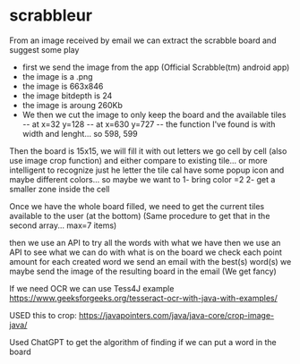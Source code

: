 # scrabbleur
From an image received by email we can extract the scrabble board and suggest some play


- first we send the image from the app (Official Scrabble(tm) android app)
- the image is a .png
- the image is 663x846
- the image bitdepth is 24
- the image is aroung 260Kb
- We then we cut the image to only keep the board and the available tiles
--   at x=32 y=128
--   at x=630 y=727
-- the function I've found is with width and lenght... so 598, 599

Then the board is 15x15, we will fill it with out letters
we go cell by cell (also use image crop function) and either compare to existing tile... or more intelligent to recognize just he letter
    the tile cal have some popup icon and maybe different colors... so maybe we want to 
    1- bring color =2
    2- get a smaller zone inside the cell


Once we have the whole board filled, we need to get the current tiles available to the user (at the bottom)  (Same procedure to get that in the second array... max=7 items)

then we use an API to try all the words with what we have
then we use an API to see what we can do with what is on the board
we check each point amount for each created word
we send an email with the best(s) word(s)
we maybe send the image of the resulting board in the email (We get fancy)



If we need OCR we can use Tess4J
example https://www.geeksforgeeks.org/tesseract-ocr-with-java-with-examples/

USED this to crop: https://javapointers.com/java/java-core/crop-image-java/

Used ChatGPT to get the algorithm of finding if we can put a word in the board

